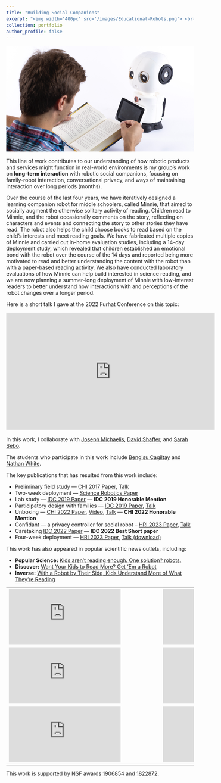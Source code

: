 ```yaml
---
title: "Building Social Companions"
excerpt: "<img width='400px' src='/images/Educational-Robots.png'> <br><br> This line of work contributes to our understanding of how robotic products and services might function in real-world environments is my group’s work on long-term interaction with robotic social companions."
collection: portfolio
author_profile: false
---
```


<img width='600px' src='/images/Educational-Robots.png'>

This line of work contributes to our understanding of how robotic products and services might function in real-world environments is my group’s work on **long-term interaction** with robotic social companions, focusing on family-robot interaction, conversational privacy, and ways of maintaining interaction over long periods (months).

Over the course of the last four years, we have iteratively designed a learning companion robot for middle schoolers, called Minnie, that aimed to socially augment the otherwise solitary activity of reading. Children read to Minnie, and the robot occasionally comments on the story, reflecting on characters and events and connecting the story to other stories they have read. The robot also helps the child choose books to read based on the child’s interests and meet reading goals. We have fabricated multiple copies of Minnie and carried out in-home evaluation studies, including a 14-day deployment study, which revealed that children established an emotional bond with the robot over the course of the 14 days and reported being more motivated to read and better understanding the content with the robot than with a paper-based reading activity. We also have conducted laboratory evaluations of how Minnie can help build interested in science reading, and we are now planning a summer-long deployment of Minnie with low-interest readers to better understand how interactions with and perceptions of the robot changes over a longer period.

Here is a short talk I gave at the 2022 Furhat Conference on this topic:

<iframe width="560" height="315" src="https://www.youtube.com/embed/fmu4aNhYdK8" title="YouTube video player" frameborder="0" allow="accelerometer; autoplay; clipboard-write; encrypted-media; gyroscope; picture-in-picture; web-share" allowfullscreen></iframe>

In this work, I collaborate with [Joseph Michaelis](https://lsri.uic.edu/profiles/michaelis-joseph/), [David Shaffer](https://lsri.uic.edu/profiles/michaelis-joseph/), and [Sarah Sebo](https://sarahsebo.com).

The students who participate in this work include [Bengisu Cagiltay](https://www.linkedin.com/in/bengisucagiltay/) and [Nathan White](https://robotics.wisc.edu/staff/henrichs-curt/).

The key publications that has resulted from this work include:

* Preliminary field study — [CHI 2017 Paper](https://jmich.people.uic.edu/pubs/chi17-michaelis.pdf), [Talk](https://youtu.be/12htE6jwxto)
* Two-week deployment — [Science Robotics Paper](https://robotics.sciencemag.org/content/3/21/eaat5999.full.pdf)
* Lab study — [IDC 2019 Paper](https://jmich.people.uic.edu/pubs/Michaelis%20&%20Mutlu%20-%20IDC%202019.pdf) — **IDC 2019 Honorable Mention**
* Participatory design with families — [IDC 2019 Paper](https://jmich.people.uic.edu/pubs/Michaelis%20&%20Mutlu%20-%20IDC%202019.pdf), [Talk](https://youtu.be/P2nFoD60hcA)
* Unboxing — [CHI 2022 Paper](https://dl.acm.org/doi/pdf/10.1145/3491102.3501955), [Video](https://www.youtube.com/watch?v=cqwmvs6nkog), [Talk](https://www.youtube.com/watch?v=1LMYwqfzD84) — **CHI 2022 Honorable Mention**
* Confidant — a privacy controller for social robot – [HRI 2023 Paper](https://peopleandrobots.wisc.edu/wp-content/uploads/sites/1469/2022/02/2201.02712.pdf), [Talk](https://www.youtube.com/watch?v=sWTOmRP2Jf0)
* Caretaking [IDC 2022 Paper](https://arxiv.org/pdf/2205.09055) — **IDC 2022 Best Short paper**
* Four-week deployment — [HRI 2023 Paper](https://www.researchgate.net/profile/Bengisu-Cagiltay/publication/368357286_Off_Script_Design_Opportunities_Emerging_from_Long-Term_Social_Robot_Interactions_In-the-Wild/links/6462da3efbaf5b27a4cb5611/Off-Script-Design-Opportunities-Emerging-from-Long-Term-Social-Robot-Interactions-In-the-Wild.pdf), [Talk (download)](https://dl.acm.org/action/downloadSupplement?doi=10.1145%2F3568162.3576978&file=HRI23-fp1125.mp4)

This work has also appeared in popular scientific news outlets, including:

* **Popular Science:** [Kids aren’t reading enough. One solution? robots.](https://www.popsci.com/reading-robot/)
* **Discover:** [Want Your Kids to Read More? Get ‘Em a Robot](http://Want%20Your%20Kids%20to%20Read%20More?%20Get%20'Em%20a%20Robot)
* **Inverse:** [With a Robot by Their Side, Kids Understand More of What They’re Reading](https://www.inverse.com/article/48249-children-are-more-motivated-to-read-when-they-ve-got-a-robot-by-their-side)

<table>
    <tr>
        <td class="style24" style="width: 400px">
            <div id='outerdiv' style="width:400px; overflow-x:hidden;">
                <iframe src="https://www.youtube.com/embed/cqwmvs6nkog" title="YouTube video player" frameborder="0" allow="accelerometer; autoplay; clipboard-write; encrypted-media; gyroscope; picture-in-picture" allowfullscreen></iframe>
            </div>
        </td>
        <td class="style24" style="width: 400px">
            <div id='outerdiv' style="width:400px; overflow-x:hidden;">
                <iframe src="https://www.youtube.com/embed/P2nFoD60hcA" title="YouTube video player" frameborder="0" allow="accelerometer; autoplay; clipboard-write; encrypted-media; gyroscope; picture-in-picture" allowfullscreen></iframe>
            </div>
        </td>
    </tr>
        <tr>
        <td class="style24" style="width: 400px">
            <div id='outerdiv' style="width:400px; overflow-x:hidden;">
                <iframe src="https://www.youtube.com/embed/12htE6jwxto" title="YouTube video player" frameborder="0" allow="accelerometer; autoplay; clipboard-write; encrypted-media; gyroscope; picture-in-picture" allowfullscreen></iframe>
            </div>
        </td>
        <td class="style24" style="width: 400px">
            <div id='outerdiv' style="width:400px; overflow-x:hidden;">
                <iframe src="https://www.youtube.com/embed/sWTOmRP2Jf0" title="YouTube video player" frameborder="0" allow="accelerometer; autoplay; clipboard-write; encrypted-media; gyroscope; picture-in-picture" allowfullscreen></iframe>
            </div>
        </td>
    </tr>
       <tr>
           <td class="style24" style="width: 400px">
            <div id='outerdiv' style="width:400px; overflow-x:hidden;">
                <iframe src="https://www.youtube.com/embed/pccow6lkc88" title="YouTube video player" frameborder="0" allow="accelerometer; autoplay; clipboard-write; encrypted-media; gyroscope; picture-in-picture" allowfullscreen></iframe>
            </div>
         </td>
          <td class="style24" style="width: 400px">
            <div id='outerdiv' style="width:400px; overflow-x:hidden;">
                <iframe src="https://www.youtube.com/embed/rN8K11LgfgY" title="YouTube video player" frameborder="0" allow="accelerometer; autoplay; clipboard-write; encrypted-media; gyroscope; picture-in-picture" allowfullscreen></iframe>
            </div>
         </td>
    </tr>
</table>


This work is supported by NSF awards [1906854](https://www.nsf.gov/awardsearch/showAward?AWD_ID=1906854&HistoricalAwards=false) and [1822872](https://www.nsf.gov/awardsearch/showAward?AWD_ID=1822872).
